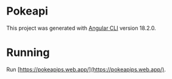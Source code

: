 # Pokeapi

This project was generated with [Angular CLI](https://github.com/angular/angular-cli) version 18.2.0.

# Running 

Run [https://pokeapips.web.app/](https://pokeapips.web.app/).